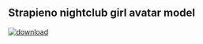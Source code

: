 Strapieno nightclub girl avatar model
-------

[![download](https://img.shields.io/packagist/dt/strapieno/str-nightclub-girl-avatar-model.svg?maxAge=2592000)](https://packagist.org/packages/strapieno/str-nightclub-girl-avatar-model)

